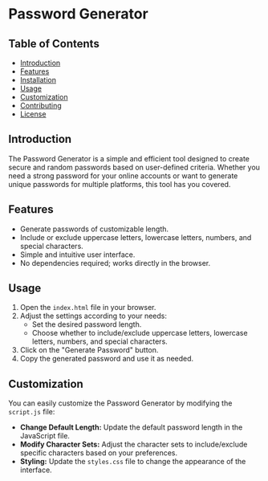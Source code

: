 
# Password Generator

## Table of Contents
- [Introduction](#introduction)
- [Features](#features)
- [Installation](#installation)
- [Usage](#usage)
- [Customization](#customization)
- [Contributing](#contributing)
- [License](#license)

## Introduction

The Password Generator is a simple and efficient tool designed to create secure and random passwords based on user-defined criteria. Whether you need a strong password for your online accounts or want to generate unique passwords for multiple platforms, this tool has you covered.

## Features

- Generate passwords of customizable length.
- Include or exclude uppercase letters, lowercase letters, numbers, and special characters.
- Simple and intuitive user interface.
- No dependencies required; works directly in the browser.

## Usage

1. Open the `index.html` file in your browser.
2. Adjust the settings according to your needs:
   - Set the desired password length.
   - Choose whether to include/exclude uppercase letters, lowercase letters, numbers, and special characters.
3. Click on the "Generate Password" button.
4. Copy the generated password and use it as needed.

## Customization

You can easily customize the Password Generator by modifying the `script.js` file:

- **Change Default Length:** Update the default password length in the JavaScript file.
- **Modify Character Sets:** Adjust the character sets to include/exclude specific characters based on your preferences.
- **Styling:** Update the `styles.css` file to change the appearance of the interface.


